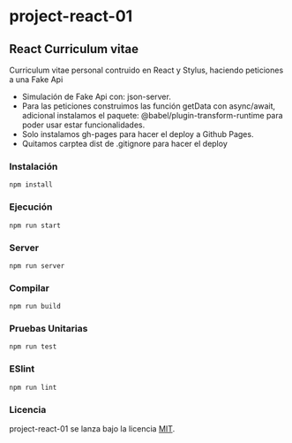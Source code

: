 # project-react-01

## React Curriculum vitae

Curriculum vitae personal contruido en React y Stylus, haciendo peticiones a una Fake Api

- Simulación de Fake Api con: json-server.
- Para las peticiones construimos las función getData con async/await, adicional instalamos el         paquete: @babel/plugin-transform-runtime para poder usar estar funcionalidades.
- Solo instalamos gh-pages para hacer el deploy a Github Pages.
- Quitamos carptea dist de .gitignore para hacer el deploy


### Instalación
```
npm install
```

### Ejecución
```
npm run start
```

### Server
```
npm run server
```

### Compilar
```
npm run build
```

### Pruebas Unitarias
```
npm run test
```

### ESlint
```
npm run lint
```


### Licencia
project-react-01 se lanza bajo la licencia [MIT](https://opensource.org/licenses/MIT).
